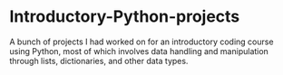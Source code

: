 # Introductory-Python-projects
A bunch of projects I had worked on for an introductory coding course using Python, most of which involves data handling and manipulation through lists, dictionaries, and other data types.
